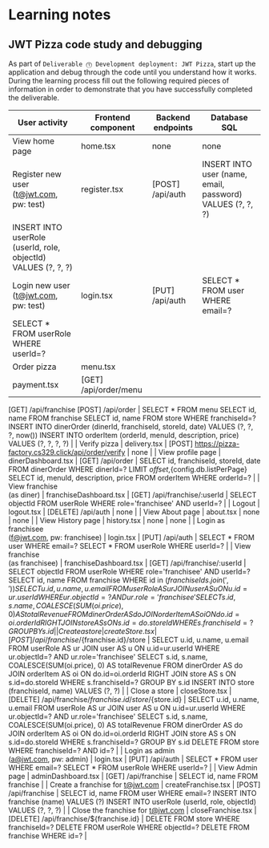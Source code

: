 # Learning notes

## JWT Pizza code study and debugging

As part of `Deliverable ⓵ Development deployment: JWT Pizza`, start up the application and debug through the code until you understand how it works. During the learning process fill out the following required pieces of information in order to demonstrate that you have successfully completed the deliverable.

| User activity                                       | Frontend component | Backend endpoints | Database SQL |
| --------------------------------------------------- | ------------------ | ----------------- | ------------ |
| View home page                                      | home.tsx | none | none |
| Register new user<br/>(t@jwt.com, pw: test)         | register.tsx | [POST] /api/auth | INSERT INTO user (name, email, password) VALUES (?, ?, ?)
INSERT INTO userRole (userId, role, objectId) VALUES (?, ?, ?) |
| Login new user<br/>(t@jwt.com, pw: test)            | login.tsx | [PUT] /api/auth | SELECT * FROM user WHERE email=?
SELECT * FROM userRole WHERE userId=? |
| Order pizza                                         | menu.tsx
payment.tsx | [GET] /api/order/menu
[GET] /api/franchise
[POST] /api/order | SELECT * FROM menu
SELECT id, name FROM franchise
SELECT id, name FROM store WHERE franchiseId=?
INSERT INTO dinerOrder (dinerId, franchiseId, storeId, date) VALUES (?, ?, ?, now())
INSERT INTO orderItem (orderId, menuId, description, price) VALUES (?, ?, ?, ?) |
| Verify pizza                                        | delivery.tsx | [POST] https://pizza-factory.cs329.click/api/order/verify | none |
| View profile page                                   | dinerDashboard.tsx | [GET] /api/order | SELECT id, franchiseId, storeId, date FROM dinerOrder WHERE dinerId=? LIMIT ${offset},${config.db.listPerPage}
SELECT id, menuId, description, price FROM orderItem WHERE orderId=? |
| View franchise<br/>(as diner)                       | franchiseDashboard.tsx | [GET] /api/franchise/:userId | SELECT objectId FROM userRole WHERE role='franchisee' AND userId=? |
| Logout                                              | logout.tsx | [DELETE] /api/auth | none |
| View About page                                     | about.tsx | none | none |
| View History page                                   | history.tsx | none | none |
| Login as franchisee<br/>(f@jwt.com, pw: franchisee) | login.tsx | [PUT] /api/auth | SELECT * FROM user WHERE email=?
SELECT * FROM userRole WHERE userId=? |
| View franchise<br/>(as franchisee)                  | franchiseDashboard.tsx | [GET] /api/franchise/:userId | SELECT objectId FROM userRole WHERE role='franchisee' AND userId=? 
SELECT id, name FROM franchise WHERE id in (${franchiseIds.join(',')}) 
SELECT u.id, u.name, u.email FROM userRole AS ur JOIN user AS u ON u.id=ur.userId WHERE ur.objectId=? AND ur.role='franchisee'
SELECT s.id, s.name, COALESCE(SUM(oi.price), 0) AS totalRevenue FROM dinerOrder AS do JOIN orderItem AS oi ON do.id=oi.orderId RIGHT JOIN store AS s ON s.id=do.storeId WHERE s.franchiseId=? GROUP BY s.id |
| Create a store                                      | createStore.tsx | [POST] /api/franchise/${franchise.id}/store | SELECT u.id, u.name, u.email FROM userRole AS ur JOIN user AS u ON u.id=ur.userId WHERE ur.objectId=? AND ur.role='franchisee'
SELECT s.id, s.name, COALESCE(SUM(oi.price), 0) AS totalRevenue FROM dinerOrder AS do JOIN orderItem AS oi ON do.id=oi.orderId RIGHT JOIN store AS s ON s.id=do.storeId WHERE s.franchiseId=? GROUP BY s.id
INSERT INTO store (franchiseId, name) VALUES (?, ?) |
| Close a store                                       | closeStore.tsx | [DELETE] /api/franchise/${franchise.id}/store/${store.id} | SELECT u.id, u.name, u.email FROM userRole AS ur JOIN user AS u ON u.id=ur.userId WHERE ur.objectId=? AND ur.role='franchisee'
SELECT s.id, s.name, COALESCE(SUM(oi.price), 0) AS totalRevenue FROM dinerOrder AS do JOIN orderItem AS oi ON do.id=oi.orderId RIGHT JOIN store AS s ON s.id=do.storeId WHERE s.franchiseId=? GROUP BY s.id 
DELETE FROM store WHERE franchiseId=? AND id=? |
| Login as admin<br/>(a@jwt.com, pw: admin)           | login.tsx | [PUT] /api/auth | SELECT * FROM user WHERE email=?
SELECT * FROM userRole WHERE userId=? |
| View Admin page                                     | adminDashboard.tsx | [GET] /api/franchise | SELECT id, name FROM franchise |
| Create a franchise for t@jwt.com                    | createFranchise.tsx | [POST] /api/franchise | SELECT id, name FROM user WHERE email=?
INSERT INTO franchise (name) VALUES (?)
INSERT INTO userRole (userId, role, objectId) VALUES (?, ?, ?) |
| Close the franchise for t@jwt.com                   | closeFranchise.tsx | [DELETE] /api/franchise/${franchise.id} | DELETE FROM store WHERE franchiseId=?
DELETE FROM userRole WHERE objectId=? 
DELETE FROM franchise WHERE id=? |
